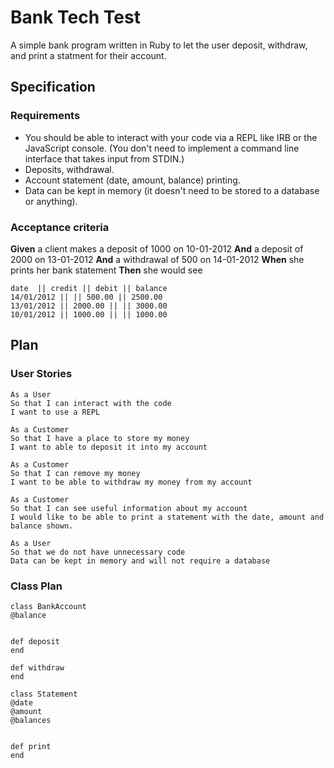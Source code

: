 # Bank Tech Test
 
A simple bank program written in Ruby to let the user deposit, withdraw, and print a statment for their account.
 
## Specification
 
### Requirements
 
- You should be able to interact with your code via a REPL like IRB or the JavaScript console. (You don't need to implement a command line interface that takes input from STDIN.)
- Deposits, withdrawal.
- Account statement (date, amount, balance) printing.
- Data can be kept in memory (it doesn't need to be stored to a database or anything).
 
### Acceptance criteria
 
**Given** a client makes a deposit of 1000 on 10-01-2012
**And** a deposit of 2000 on 13-01-2012
**And** a withdrawal of 500 on 14-01-2012
**When** she prints her bank statement
**Then** she would see
 
```
date  || credit || debit || balance
14/01/2012 || || 500.00 || 2500.00
13/01/2012 || 2000.00 || || 3000.00
10/01/2012 || 1000.00 || || 1000.00
```
 
## Plan
 
### User Stories
 
```
As a User
So that I can interact with the code
I want to use a REPL
```
 
```
As a Customer
So that I have a place to store my money
I want to able to deposit it into my account
```
 
```
As a Customer
So that I can remove my money
I want to be able to withdraw my money from my account
```
 
```
As a Customer
So that I can see useful information about my account
I would like to be able to print a statement with the date, amount and balance shown.
```
 
```
As a User
So that we do not have unnecessary code
Data can be kept in memory and will not require a database
```


### Class Plan


```
class BankAccount
@balance


def deposit
end

def withdraw
end
```


```
class Statement
@date
@amount 
@balances


def print
end




```